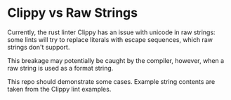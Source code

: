 # Clippy vs Raw Strings

Currently, the rust linter Clippy has an issue with unicode in raw strings: some lints will try to replace literals with escape sequences, which raw strings don't support.

This breakage may potentially be caught by the compiler, however, when a raw string is used as a format string.


This repo should demonstrate some cases. Example string contents are taken from the Clippy lint examples.
